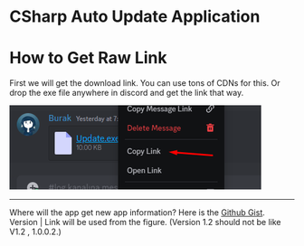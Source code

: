 # CSharp Auto Update Application

<h1>How to Get Raw Link</h1>

First we will get the download link. You can use tons of CDNs for this. Or drop the exe file anywhere in discord and get the link that way.

<img src="Image/Exe_Link_Copy.png">
<hr>

Where will the app get new app information? Here is the <a href="https://gist.github.com">Github Gist</a>. Version | Link will be used from the figure. (Version 1.2 should not be like V1.2 , 1.0.0.2.)
